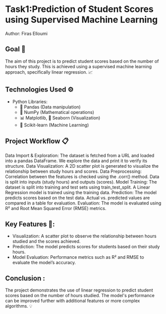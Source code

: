 # Task1:Prediction of Student Scores using Supervised Machine Learning
Author: Firas Elloumi

## Goal 🎯
The aim of this project is to predict student scores based on the number of hours they study. This is achieved using a supervised machine learning approach, specifically linear regression. 📈

## Technologies Used ⚙️
- Python Libraries:
  - 🐼 Pandas (Data manipulation)  
  - 🔢 NumPy (Mathematical operations)  
  - 📊 Matplotlib, 🌈 Seaborn (Visualization)  
  - 🤖 Scikit-learn (Machine Learning)  
## Project Workflow 📋
Data Import & Exploration:
The dataset is fetched from a URL and loaded into a pandas DataFrame.
We explore the data and print it to verify its structure.
Data Visualization:
A 2D scatter plot is generated to visualize the relationship between study hours and scores.
Data Preprocessing:
Correlation between the features is checked using the .corr() method.
Data is split into inputs (study hours) and outputs (scores).
Model Training:
The dataset is split into training and test sets using train_test_split.
A Linear Regression model is trained using the training data.
Prediction:
The model predicts scores based on the test data.
Actual vs. predicted values are compared in a table for evaluation.
Evaluation:
The model is evaluated using R² and Root Mean Squared Error (RMSE) metrics.
## Key Features 🔑:
- Visualization: A scatter plot to observe the relationship between hours studied and the scores achieved.
- Prediction: The model predicts scores for students based on their study hours.
- Model Evaluation: Performance metrics such as R² and RMSE to evaluate the model’s accuracy.

## Conclusion :
The project demonstrates the use of linear regression to predict student scores based on the number of hours studied. The model's performance can be improved further with additional features or more complex algorithms. 💡

